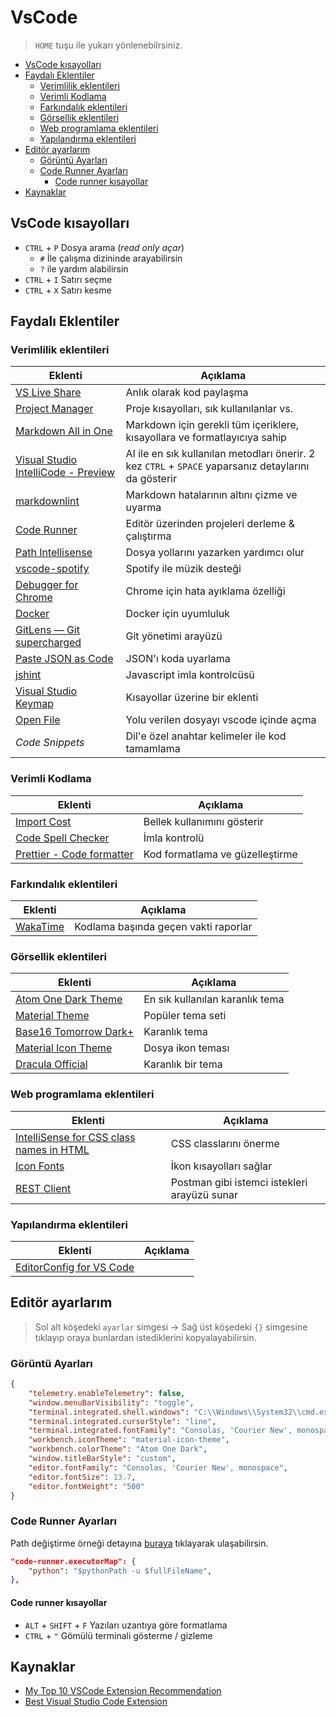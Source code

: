 # VsCode <!-- omit in toc -->

> `HOME` tuşu ile yukarı yönlenebilrsiniz.

- [VsCode kısayolları](#vscode-k%C4%B1sayollar%C4%B1)
- [Faydalı Eklentiler](#faydal%C4%B1-eklentiler)
  - [Verimlilik eklentileri](#verimlilik-eklentileri)
  - [Verimli Kodlama](#verimli-kodlama)
  - [Farkındalık eklentileri](#fark%C4%B1ndal%C4%B1k-eklentileri)
  - [Görsellik eklentileri](#g%C3%B6rsellik-eklentileri)
  - [Web programlama eklentileri](#web-programlama-eklentileri)
  - [Yapılandırma eklentileri](#yap%C4%B1land%C4%B1rma-eklentileri)
- [Editör ayarlarım](#edit%C3%B6r-ayarlar%C4%B1m)
  - [Görüntü Ayarları](#g%C3%B6r%C3%BCnt%C3%BC-ayarlar%C4%B1)
  - [Code Runner Ayarları](#code-runner-ayarlar%C4%B1)
    - [Code runner kısayollar](#code-runner-k%C4%B1sayollar)
- [Kaynaklar](#kaynaklar)

## VsCode kısayolları

- `CTRL` + `P` Dosya arama (*read only açar*)
  - `#` İle çalışma dizininde arayabilirsin
  - `?` ile yardım alabilirsin
- `CTRL` + `I` Satırı seçme
- `CTRL` + `X` Satırı kesme

## Faydalı Eklentiler

### Verimlilik eklentileri

| Eklenti                                                                                                                           | Açıklama                                                                                             |
| --------------------------------------------------------------------------------------------------------------------------------- | ---------------------------------------------------------------------------------------------------- |
| [VS Live Share](https://marketplace.visualstudio.com/items?itemName=MS-vsliveshare.vsliveshare)                                   | Anlık olarak kod paylaşma                                                                            |
| [Project Manager](https://marketplace.visualstudio.com/items?itemName=alefragnani.project-manager) | Proje kısayolları, sık kullanılanlar vs. |
| [Markdown All in One](https://marketplace.visualstudio.com/items?itemName=yzhang.markdown-all-in-one)                             | Markdown için gerekli tüm içeriklere, kısayollara ve formatlayıcıya sahip                            |
| [Visual Studio IntelliCode - Preview](https://marketplace.visualstudio.com/items?itemName=VisualStudioExptTeam.vscodeintellicode) | AI ile en sık kullanılan metodları önerir. 2 kez `CTRL` + `SPACE` yaparsanız detaylarını da gösterir |
| [markdownlint](https://marketplace.visualstudio.com/items?itemName=DavidAnson.vscode-markdownlint)                                | Markdown hatalarının altını çizme ve uyarma                                                          |
| [Code Runner](https://marketplace.visualstudio.com/items?itemName=formulahendry.code-runner)                                      | Editör üzerinden projeleri derleme & çalıştırma                                                      |
| [Path Intellisense](https://marketplace.visualstudio.com/items?itemName=christian-kohler.path-intellisense)                       | Dosya yollarını yazarken yardımcı olur                                                               |
| [vscode-spotify](https://marketplace.visualstudio.com/items?itemName=shyykoserhiy.vscode-spotify)                                 | Spotify ile müzik desteği                                                                            |
| [Debugger for Chrome](https://marketplace.visualstudio.com/items?itemName=msjsdiag.debugger-for-chrome)                           | Chrome için hata ayıklama özelliği                                                                   |
| [Docker](https://marketplace.visualstudio.com/items?itemName=PeterJausovec.vscode-docker)                                         | Docker için uyumluluk                                                                                |
| [GitLens — Git supercharged](https://marketplace.visualstudio.com/items?itemName=eamodio.gitlens)                                | Git yönetimi arayüzü                                                                                 |
| [Paste JSON as Code](https://marketplace.visualstudio.com/items?itemName=quicktype.quicktype)                                     | JSON'ı koda uyarlama                                                                                 |
| [jshint](https://marketplace.visualstudio.com/items?itemName=dbaeumer.jshint)                                                     | Javascript imla kontrolcüsü                                                                          |
| [Visual Studio Keymap](https://marketplace.visualstudio.com/items?itemName=ms-vscode.vs-keybindings)                              | Kısayollar üzerine bir eklenti                                                                       |
| [Open File](https://marketplace.visualstudio.com/items?itemName=Fr43nk.seito-openfile)                                            | Yolu verilen dosyayı vscode içinde açma                                                              |
| *Code Snippets*                                                                                                                   | Dil'e özel anahtar kelimeler ile kod tamamlama                                                       |

### Verimli Kodlama

| Eklenti                                                                                                         | Açıklama                        |
| --------------------------------------------------------------------------------------------------------------- | ------------------------------- |
| [Import Cost](https://marketplace.visualstudio.com/items?itemName=wix.vscode-import-cost)                       | Bellek kullanımını gösterir     |
| [Code Spell Checker](https://marketplace.visualstudio.com/items?itemName=streetsidesoftware.code-spell-checker) | İmla kontrolü                   |
| [Prettier - Code formatter](https://marketplace.visualstudio.com/items?itemName=esbenp.prettier-vscode)         | Kod formatlama ve güzelleştirme |

### Farkındalık eklentileri

| Eklenti                                                                                  | Açıklama                             |
| ---------------------------------------------------------------------------------------- | ------------------------------------ |
| [WakaTime](https://marketplace.visualstudio.com/items?itemName=WakaTime.vscode-wakatime) | Kodlama başında geçen vakti raporlar |

### Görsellik eklentileri

| Eklenti                                                                                                           | Açıklama                        |
| ----------------------------------------------------------------------------------------------------------------- | ------------------------------- |
| [Atom One Dark Theme](https://marketplace.visualstudio.com/items?itemName=akamud.vscode-theme-onedark)            | En sık kullanılan karanlık tema |
| [Material Theme](https://marketplace.visualstudio.com/items?itemName=Equinusocio.vsc-material-theme)              | Popüler tema seti               |
| [Base16 Tomorrow Dark+](https://marketplace.visualstudio.com/items?itemName=Shurelia.base16-tomorrow-dark-vscode) | Karanlık tema                   |
| [Material Icon Theme](https://marketplace.visualstudio.com/items?itemName=PKief.material-icon-theme)              | Dosya ikon teması               |
| [Dracula Official](https://marketplace.visualstudio.com/items?itemName=dracula-theme.theme-dracula)               | Karanlık bir tema               |

### Web programlama eklentileri

| Eklenti                                                                                                                         | Açıklama                                     |
| ------------------------------------------------------------------------------------------------------------------------------- | -------------------------------------------- |
| [IntelliSense for CSS class names in HTML](https://marketplace.visualstudio.com/items?itemName=Zignd.html-css-class-completion) | CSS classlarını önerme                       |
| [Icon Fonts](https://marketplace.visualstudio.com/items?itemName=idleberg.icon-fonts)                                           | İkon kısayolları sağlar                      |
| [REST Client](https://marketplace.visualstudio.com/items?itemName=humao.rest-client)                                            | Postman gibi istemci istekleri arayüzü sunar |

### Yapılandırma eklentileri

| Eklenti                                                                                                   | Açıklama |
| --------------------------------------------------------------------------------------------------------- | -------- |
| [EditorConfig for VS Code](https://marketplace.visualstudio.com/items?itemName=EditorConfig.EditorConfig) |          |

## Editör ayarlarım

> Sol alt köşedeki `ayarlar` simgesi -> Sağ üst köşedeki `{}` simgesine tıklayıp oraya bunlardan istediklerini kopyalayabilirsin.

### Görüntü Ayarları

```json
{
    "telemetry.enableTelemetry": false,
    "window.menuBarVisibility": "toggle",
    "terminal.integrated.shell.windows": "C:\\Windows\\System32\\cmd.exe",
    "terminal.integrated.cursorStyle": "line",
    "terminal.integrated.fontFamily": "Consolas, 'Courier New', monospace",
    "workbench.iconTheme": "material-icon-theme",
    "workbench.colorTheme": "Atom One Dark",
    "window.titleBarStyle": "custom",
    "editor.fontFamily": "Consolas, 'Courier New', monospace",
    "editor.fontSize": 13.7,
    "editor.fontWeight": "500"
}
```

### Code Runner Ayarları

Path değiştirme örneği detayına [buraya](https://stackoverflow.com/questions/50689210/how-to-setup-code-runner-in-visual-studio-code-for-python) tıklayarak ulaşabilirsin.

```json
"code-runner.executorMap": {
    "python": "$pythonPath -u $fullFileName",
},
```

#### Code runner kısayollar

- `ALT` + `SHIFT` + `F` Yazıları uzantıya göre formatlama
- `CTRL` + `"` Gömülü terminali gösterme / gizleme

## Kaynaklar

- [My Top 10 VSCode Extension Recommendation](https://medium.com/backticks-tildes/my-top-10-vscode-extension-recommendation-ac2c2f62ffe5)
- [Best Visual Studio Code Extension](https://blog.elmah.io/best-visual-studio-code-extensions/)